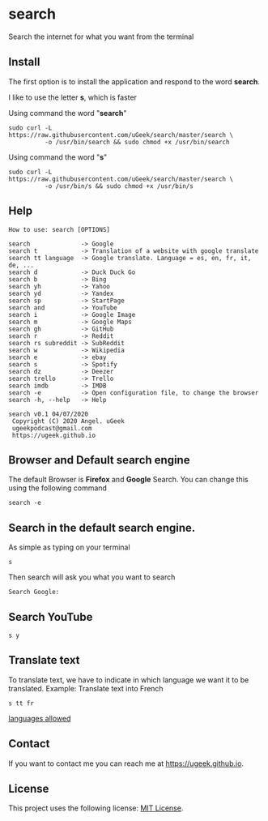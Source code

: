 # search
Search the internet for what you want from the terminal


## Install
The first option is to install the application and respond to the word **search**.

I like to use the letter **s**, which is faster

Using command the word "**search**"

```
sudo curl -L https://raw.githubusercontent.com/uGeek/search/master/search \
          -o /usr/bin/search && sudo chmod +x /usr/bin/search
```

Using command the word "**s**"

```
sudo curl -L https://raw.githubusercontent.com/uGeek/search/master/search \
          -o /usr/bin/s && sudo chmod +x /usr/bin/s
```

## Help

```
How to use: search [OPTIONS]

search              -> Google
search t            -> Translation of a website with google translate
search tt language  -> Google translate. Language = es, en, fr, it, de, ...
search d            -> Duck Duck Go
search b            -> Bing
search yh           -> Yahoo
search yd           -> Yandex
search sp           -> StartPage
search and          -> YouTube
search i            -> Google Image
search m            -> Google Maps
search gh           -> GitHub
search r            -> Reddit
search rs subreddit -> SubReddit
search w            -> Wikipedia
search e            -> ebay
search s            -> Spotify
search dz           -> Deezer
search trello       -> Trello
search imdb         -> IMDB
search -e           -> Open configuration file, to change the browser
search -h, --help   -> Help

search v0.1 04/07/2020
 Copyright (C) 2020 Angel. uGeek
 ugeekpodcast@gmail.com
 https://ugeek.github.io
 ```
## Browser and Default search engine
The default Browser is **Firefox** and **Google** Search. You can change this using the following command

```
search -e
```

## Search in the default search engine.

As simple as typing on your terminal
```
s
```
Then search will ask you what you want to search
```
Search Google:  
```

## Search YouTube

```
s y
```

## Translate text
To translate text, we have to indicate in which language we want it to be translated.
Example: Translate text into French

```
s tt fr
```
[languages allowed](https://cloud.google.com/translate/docs/languages)


## Contact

If you want to contact me you can reach me at https://ugeek.github.io.

## License

This project uses the following license: [MIT License](https://choosealicense.com/licenses/mit/).





